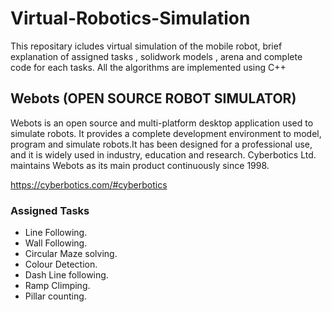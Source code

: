 # Virtual-Robotics-Simulation

This repositary icludes virtual simulation of the mobile robot, brief explanation of assigned tasks , solidwork models , arena and complete code for each tasks.
All the algorithms are implemented using C++

## Webots (OPEN SOURCE ROBOT SIMULATOR)
Webots is an open source and multi-platform desktop application used to simulate robots. It provides a complete development environment to model, program and simulate robots.It has been designed for a professional use, and it is widely used in industry, education and research. Cyberbotics Ltd. maintains Webots as its main product continuously since 1998.

<https://cyberbotics.com/#cyberbotics>

### Assigned Tasks
* Line Following.
* Wall Following.
* Circular Maze solving.
* Colour Detection.
* Dash Line following.
* Ramp Climping.
* Pillar counting.


